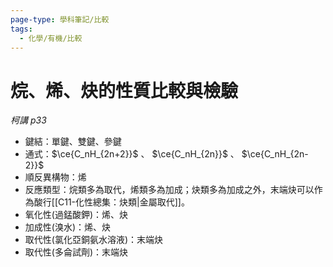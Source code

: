 ```yaml
---
page-type: 學科筆記/比較
tags:
  - 化學/有機/比較
---
```


# 烷、烯、炔的性質比較與檢驗
*柯講 p33*
- 鍵結：單鍵、雙鍵、參鍵
- 通式：$\ce{C_nH_{2n+2}}$ 、 $\ce{C_nH_{2n}}$ 、 $\ce{C_nH_{2n-2}}$
- 順反異構物：烯
- 反應類型：烷類多為取代，烯類多為加成；炔類多為加成之外，末端炔可以作為酸行[[C11-化性總集：炔類|金屬取代]]。
- 氧化性(過錳酸鉀)：烯、炔
- 加成性(溴水)：烯、炔
- 取代性(氯化亞銅氨水溶液)：末端炔
- 取代性(多侖試劑)：末端炔